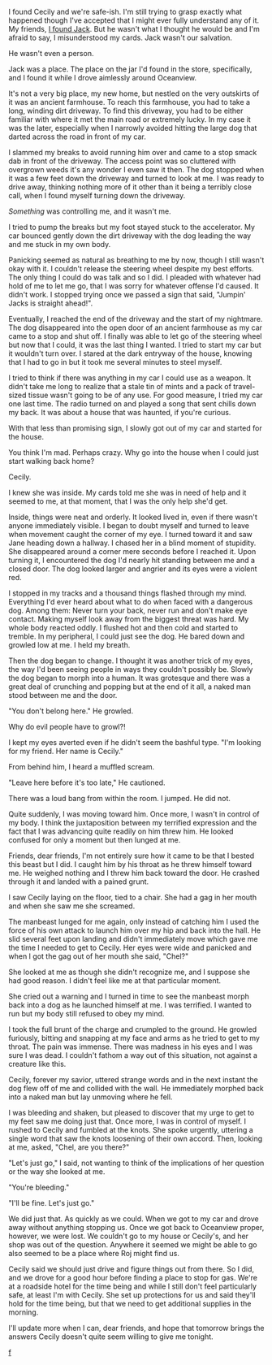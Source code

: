 I found Cecily and we're safe-ish.  I'm still trying to grasp exactly what happened though I've accepted that I might ever fully understand any of it.  My friends, [I found Jack](https://www.reddit.com/r/nosleep/comments/umxx2f/confessions_of_a_tarot_card_reader_find_jack/).  But he wasn't what I thought he would be and I'm afraid to say, I misunderstood my cards.  Jack wasn't our salvation.

He wasn't even a person.

Jack was a place.  The place on the jar I'd found in the store, specifically, and I found it while I drove aimlessly around Oceanview.

It's not a very big place, my new home, but nestled on the very outskirts of it was an ancient farmhouse.  To reach this farmhouse, you had to take a long, winding dirt driveway.  To find this driveway, you had to be either familiar with where it met the main road or extremely lucky.  In my case it was the later, especially when I narrowly avoided hitting the large dog that darted across the road in front of my car.

I slammed my breaks to avoid running him over and came to a stop smack dab in front of the driveway.  The access point was so cluttered with overgrown weeds it's any wonder I even saw it then.  The dog stopped when it was a few feet down the driveway and turned to look at me.  I was ready to drive away, thinking nothing more of it other than it being a terribly close call, when I found myself turning down the driveway.

*Something* was controlling me, and it wasn't me.

I tried to pump the breaks but my foot stayed stuck to the accelerator.  My car bounced gently down the dirt driveway with the dog leading the way and me stuck in my own body.

Panicking seemed as natural as breathing to me by now, though I still wasn't okay with it.  I couldn't release the steering wheel despite my best efforts.  The only thing I could do was talk and so I did.  I pleaded with whatever had hold of me to let me go, that I was sorry for whatever offense I'd caused.  It didn't work.  I stopped trying once we passed a sign that said, "Jumpin' Jacks is straight ahead!".

Eventually, I reached the end of the driveway and the start of my nightmare.  The dog disappeared into the open door of an ancient farmhouse as my car came to a stop and shut off.  I finally was able to let go of the steering wheel but now that I could, it was the last thing I wanted.  I tried to start my car but it wouldn't turn over.  I stared at the dark entryway of the house, knowing that I had to go in but it took me several minutes to steel myself.

I tried to think if there was anything in my car I could use as a weapon.  It didn't take me long to realize that a stale tin of mints and a pack of travel-sized tissue wasn't going to be of any use.  For good measure, I tried my car one last time.  The radio turned on and played a song that sent chills down my back.  It was about a house that was haunted, if you're curious.

With that less than promising sign, I slowly got out of my car and started for the house.

You think I'm mad.  Perhaps crazy.  Why go into the house when I could just start walking back home?

Cecily.

I knew she was inside.  My cards told me she was in need of help and it seemed to me, at that moment, that I was the only help she'd get.

Inside, things were neat and orderly.  It looked lived in, even if there wasn't anyone immediately visible.  I began to doubt myself and turned to leave when movement caught the corner of my eye.  I turned toward it and saw Jane heading down a hallway.  I chased her in a blind moment of stupidity.  She disappeared around a corner mere seconds before I reached it.  Upon turning it, I encountered the dog I'd nearly hit standing between me and a closed door.  The dog looked larger and angrier and its eyes were a violent red.

I stopped in my tracks and a thousand things flashed through my mind.  Everything I'd ever heard about what to do when faced with a dangerous dog.  Among them: Never turn your back, never run and don't make eye contact.  Making myself look away from the biggest threat was hard.  My whole body reacted oddly.  I flushed hot and then cold and started to tremble. In my peripheral, I could just see the dog.  He bared down and growled low at me.  I held my breath.

Then the dog began to change.  I thought it was another trick of my eyes, the way I'd been seeing people in ways they couldn't possibly be.  Slowly the dog began to morph into a human.  It was grotesque and there was a great deal of crunching and popping but at the end of it all, a naked man stood between me and the door.

"You don't belong here." He growled.

Why do evil people have to growl?!

I kept my eyes averted even if he didn't seem the bashful type.  "I'm looking for my friend.  Her name is Cecily."

From behind him, I heard a muffled scream.

"Leave here before it's too late," He cautioned.

There was a loud bang from within the room.  I jumped.  He did not.

Quite suddenly, I was moving toward him.  Once more, I wasn't in control of my body.  I think the juxtaposition between my terrified expression and the fact that I was advancing quite readily on him threw him.  He looked confused for only a moment but then lunged at me.

Friends, dear friends, I'm not entirely sure how it came to be that I bested this beast but I did.  I caught him by his throat as he threw himself toward me.  He weighed nothing and I threw him back toward the door.  He crashed through it and landed with a pained grunt.

I saw Cecily laying on the floor, tied to a chair.  She had a gag in her mouth and when she saw me she screamed.

The manbeast lunged for me again, only instead of catching him I used the force of his own attack to launch him over my hip and back into the hall.  He slid several feet upon landing and didn't immediately move which gave me the time I needed to get to Cecily.  Her eyes were wide and panicked and when I got the gag out of her mouth she said, "Chel?"

She looked at me as though she didn't recognize me, and I suppose she had good reason.  I didn't feel like me at that particular moment.

She cried out a warning and I turned in time to see the manbeast morph back into a dog as he launched himself at me.  I was terrified.  I wanted to run but my body still refused to obey my mind.

I took the full brunt of the charge and crumpled to the ground.  He growled furiously, bitting and snapping at my face and arms as he tried to get to my throat.  The pain was immense.  There was madness in his eyes and I was sure I was dead.  I couldn't fathom a way out of this situation, not against a creature like this.

Cecily, forever my savior, uttered strange words and in the next instant the dog flew off of me and collided with the wall.  He immediately morphed back into a naked man but lay unmoving where he fell.

I was bleeding and shaken, but pleased to discover that my urge to get to my feet saw me doing just that.  Once more, I was in control of myself.  I rushed to Cecily and fumbled at the knots.  She spoke urgently, uttering a single word that saw the knots loosening of their own accord.  Then, looking at me, asked, "Chel, are you there?"

"Let's just go," I said, not wanting to think of the implications of her question or the way she looked at me.

"You're bleeding."

"I'll be fine.  Let's just go."

We did just that.  As quickly as we could.  When we got to my car and drove away without anything stopping us.  Once we got back to Oceanview proper, however, we were lost.  We couldn't go to my house or Cecily's, and her shop was out of the question.  Anywhere it seemed we might be able to go also seemed to be a place where Roj might find us.  

Cecily said we should just drive and figure things out from there.  So I did, and we drove for a good hour before finding a place to stop for gas.  We're at a roadside hotel for the time being and while I still don't feel particularly safe, at least I'm with Cecily.  She set up protections for us and said they'll hold for the time being, but that we need to get additional supplies in the morning.

I'll update more when I can, dear friends, and hope that tomorrow brings the answers Cecily doesn't quite seem willing to give me tonight.

[f](https://www.reddit.com/r/forehveree/comments/t16wl6/about_me/)